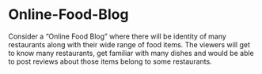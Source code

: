 # Online-Food-Blog
Consider a “Online Food Blog” where there will be identity of many restaurants along with their wide range of food items. The viewers will get to know many restaurants, get familiar with many dishes and would be able to post reviews about those items belong to some restaurants.
